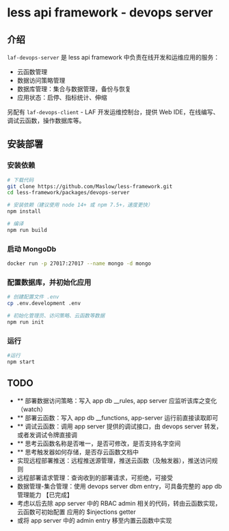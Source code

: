 # less api framework - devops server

## 介绍

`laf-devops-server` 是 less api framework 中负责在线开发和运维应用的服务：

  - 云函数管理
  - 数据访问策略管理
  - 数据库管理：集合与数据管理，备份与恢复
  - 应用状态：启停、指标统计、伸缩

另配有 `laf-devops-client` - LAF 开发运维控制台，提供 Web IDE，在线编写、调试云函数，操作数据库等。


## 安装部署

### 安装依赖

```sh
# 下载代码
git clone https://github.com/Maslow/less-framework.git
cd less-framework/packages/devops-server

# 安装依赖（建议使用 node 14+ 或 npm 7.5+，速度更快）
npm install

# 编译
npm run build
```

### 启动 MongoDb

```sh
docker run -p 27017:27017 --name mongo -d mongo
```

### 配置数据库，并初始化应用

```sh
# 创建配置文件 .env
cp .env.development .env

# 初始化管理员、访问策略、云函数等数据
npm run init
```

### 运行

```sh
#运行
npm start
```


## TODO

- ** 部署数据访问策略：写入 app db __rules, app server 应监听该库之变化（watch）
- ** 部署云函数：写入 app db __functions, app-server 运行前直接读取即可
- ** 调试云函数：调用 app server 提供的调试接口，由 devops server 转发，或者发调试令牌直接调
- ** 思考云函数名称是否唯一，是否可修改，是否支持名字空间
- ** 思考触发器如何存储，是否存云函数文档中
- 实现远程部署推送：远程推送源管理，推送云函数（及触发器），推送访问规则
- 远程部署请求管理：查询收到的部署请求，可拒绝，可接受
- 数据管理-集合管理：使用 devops server dbm entry，可具备完整的 app db 管理能力 【已完成】
- 考虑以后去除 app server 中的 RBAC admin 相关的代码，转由云函数实现，云函数可初始配置 应用的 $injections getter
- 或将 app server 中的 admin entry 移至内置云函数中实现